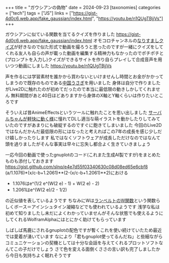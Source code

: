 +++
title = "ガウシアンの偽物"
date = 2024-09-23
[taxonomies]
categories = ["tech"]
tags = ["JS"]
links = ["https://gist-4d0c6.web.app/fake_gaussian/index.html", "https://youtu.be/n1QUgTBjjVs"]
+++

ガウシアンに似ている関数を当てるクイズを作りました
<https://gist-4d0c6.web.app/fake_gaussian/index.html>
オモコロチャンネルの[なりすましクイズ](https://www.youtube.com/playlist?list=PLb2_XmxSyzc9d96z7pRqojT7KdYpBh-3h)が好きなので似た形式で動画を撮ろうと思ったのですが一緒にクイズをしてくれる友人も自らの声が載った動画を編集する精神力もなかったのでポチポチと(プロンプトを入力し)クイズができるサイトを作り自らプレイして合成音声を用いつつ動画にしました
<https://youtu.be/n1QUgTBjjVs>

声を作るには学習素材を誰かから買わないといけませんし時間とお金がかかってしまうので既存のものである[中国うさぎ](https://voicevox.hiroshiba.jp/product/chugoku_usagi/)を用いました
身体は自分で作りましたがLive2Dに触れたのが初めてだったので本当に最低限の動きしかしてくれません
無料期間があと40日ほどありますから身体のX軸とY軸くらいは作りたいところです

そういえば昔AnimeEffectsというツールに触れたことを思い出しました
[サーバルちゃんが軽快に動く様](https://www.nicovideo.jp/watch/sm31007626)に憧れてDLし適当な萌イラストを動かしたりしてみていたのですがあまりにも破綻するのですぐに飽きてしまいました
今回のLive2Dではなんだかんだ最低限の形にはなったと考えればこの7年の成長を感じ少しだけ嬉しかったりします
私ではなくソフトウェアが成長しただけなのではなんて頭を過りましたがそんな事実は早々に忘失し都合よく生きていきましょう

一応今回の動画で使ったgnuplotのコード(これまた生成AI製ですが)をまとめたものも添付しておきます
<https://gist.github.com/slnq/e4e7d55f03340630c08d08ed65e6cbf8>
(a/1.1076)*(x/c-b+1.2061)**(2-(x/c-b+1.2061)**2)における
- 1.1076はe^(1/2 e^(W(2 e) - 1) + W(2 e) - 2)
- 1.2061はe^(W(2 e)/2 - 1/2)

の近似値を表しているようです
ちなみにWは[ランベルトのW関数](https://ja.wikipedia.org/wiki/%E3%83%A9%E3%83%B3%E3%83%99%E3%83%AB%E3%83%88%E3%81%AEW%E9%96%A2%E6%95%B0)という関数らしくボース＝アインシュタイン凝縮などでも使われているようです
浅学な私は初めて知りましたし未だによくわかっていませんがそんな状態でも使えるようにしてくれるWolframAlphaにはとにかく助けてもらっています

しばしば馬鹿にされるgnuplotの配色ですが暫くこれを使い続けていたため最近では愛着が湧いています
なにより「君もgnuplot使ってるんだね」と些細ながらコミュニケーションの契機としては十分な会話を与えてくれるプロットソフトなんてこの子だけでしょう
さて色を変える面倒くささの言い訳も完了しましたから今日も気持ちよく眠れそうです